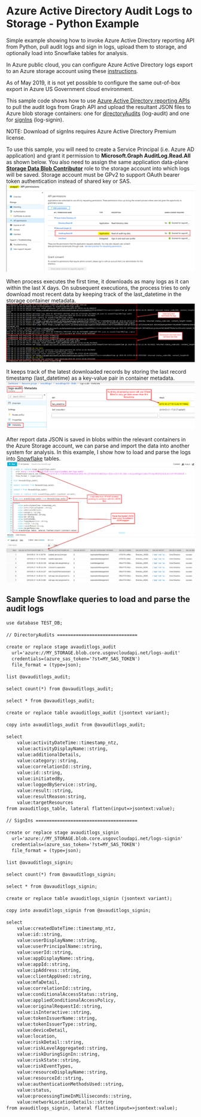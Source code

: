 # Azure Active Directory Audit Logs to Storage - Python Example
Simple example showing how to invoke Azure Active Directory reporting API from Python, pull audit logs and sign in logs, upload them to storage, and optionally load into Snowflake tables for analysis.

In Azure public cloud, you can configure Azure Active Directory logs export to an Azure storage account using these [instructions](https://docs.microsoft.com/en-us/azure/active-directory/reports-monitoring/quickstart-azure-monitor-route-logs-to-storage-account).

As of May 2019, it is not yet possible to configure the same out-of-box export in Azure US Government cloud environment.

This sample code shows how to use [Azure Active Directory reporting APIs](https://docs.microsoft.com/en-us/azure/active-directory/reports-monitoring/concept-reporting-api) to pull the audit logs from Graph API and upload the resultant JSON files to Azure blob storage containers: one for [directoryAudits](https://docs.microsoft.com/en-us/graph/api/directoryaudit-list?view=graph-rest-beta&tabs=cs) (log-audit) and one for [signIns](https://docs.microsoft.com/en-us/graph/api/signin-list?view=graph-rest-beta&tabs=cs) (log-signin). 

NOTE: Download of signIns requires Azure Active Directory Premium license.

To use this sample, you will need to create a Service Principal (i.e. Azure AD application) and grant it permission to **Microsoft.Graph AuditLog.Read.All** as shown below. You also need to assign the same application data-plane [**Storage Data Blob Contributor**](https://docs.microsoft.com/en-us/azure/role-based-access-control/built-in-roles#storage-blob-data-contributor) role to the storage account into which logs will be saved. Storage account must be GPv2 to support OAuth bearer token authentication instead of shared key or SAS.
![](images/app-permission.png)

When process executes the first time, it downloads as many logs as it can within the last X days. On subsequent executions, the process tries to only download most recent data by keeping track of the last_datetime in the storage container metadata.
![](images/sample-execution.png)

It keeps track of the latest downloaded records by storing the last record timestamp (last_datetime) as a key-value pair in container metadata.
![](images/container-metadata.png)

After report data JSON is saved in blobs within the relevant containers in the Azure Storage account, we can parse and import the data into another system for analysis. In this example, I show how to load and parse the logs into [Snowflake](http://www.snowflake.net/) tables. 
![](images/snowflake-query-audit.png)

## Sample Snowflake queries to load and parse the audit logs
```
use database TEST_DB;

// DirectoryAudits ==============================

create or replace stage avauditlogs_audit
  url='azure://MY_STORAGE.blob.core.usgovcloudapi.net/logs-audit'
  credentials=(azure_sas_token='?st=MY_SAS_TOKEN')
  file_format = (type=json);
  
list @avauditlogs_audit;

select count(*) from @avauditlogs_audit;

select * from @avauditlogs_audit;

create or replace table avauditlogs_audit (jsontext variant);

copy into avauditlogs_audit from @avauditlogs_audit;

select
    value:activityDateTime::timestamp_ntz,
    value:activityDisplayName::string,
    value:additionalDetails,
    value:category::string,
    value:correlationId::string,
    value:id::string,
    value:initiatedBy,
    value:loggedByService::string,
    value:result::string,
    value:resultReason:string,
    value:targetResources
from avauditlogs_table, lateral flatten(input=>jsontext:value);

// SignIns ======================================

create or replace stage avauditlogs_signin
  url='azure://MY_STORAGE.blob.core.usgovcloudapi.net/logs-signin'
  credentials=(azure_sas_token='?st=MY_SAS_TOKEN')
  file_format = (type=json);

list @avauditlogs_signin;

select count(*) from @avauditlogs_signin;

select * from @avauditlogs_signin;

create or replace table avauditlogs_signin (jsontext variant);

copy into avauditlogs_signin from @avauditlogs_signin;

select
    value:createdDateTime::timestamp_ntz,
    value:id::string,
    value:userDisplayName::string,
    value:userPrincipalName::string,
    value:userId::string,
    value:appDisplayName::string,
    value:appId::string,
    value:ipAddress::string,
    value:clientAppUsed::string,
    value:mfaDetail,
    value:correlationId::string,
    value:conditionalAccessStatus::string,
    value:appliedConditionalAccessPolicy,
    value:originalRequestId::string,
    value:isInteractive::string,
    value:tokenIssuerName::string,
    value:tokenIssuerType::string,
    value:deviceDetail,
    value:location,
    value:riskDetail::string,
    value:riskLevelAggregated::string,
    value:riskDuringSignIn::string,
    value:riskState::string,
    value:riskEventTypes,
    value:resourceDisplayName::string,
    value:resourceId::string,
    value:authenticationMethodsUsed::string,
    value:status,
    value:processingTimeInMilliseconds::string,
    value:networkLocationDetails::string
from avauditlogs_signin, lateral flatten(input=>jsontext:value);
```
